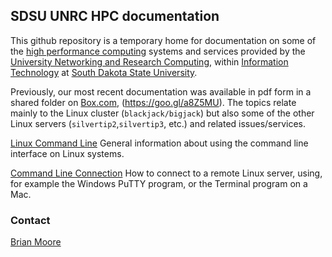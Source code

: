 ## SDSU UNRC HPC documentation

This github repository is a temporary home for documentation on some
of the [high performance
computing](https://www.sdstate.edu/information-technology/hpc-cluster-computing)
systems and services provided by the [University Networking and
Research
Computing](https://www.sdstate.edu/information-technology/university-networking-and-research-computing),
within [Information
Technology](https://www.sdstate.edu/information-technology) at [South
Dakota State University](https://www.sdstate.edu).

Previously, our most recent documentation was available in pdf form in
a shared folder on
[Box.com](https://sdsu.app.box.com/s/aet477q974ad872vz4v7v24jq5vxer6u),
(https://goo.gl/a8Z5MU).  The topics relate mainly to the Linux
cluster (`blackjack/bigjack`) but also some of the other Linux servers
(`silvertip2`,`silvertip3`, etc.) and related issues/services.

[Linux Command Line](linux_command_line/linux_cmd.md) General information about using the command line interface on Linux systems. 

[Command Line Connection](CLI-Instructions.md) How to connect to a remote Linux server, using, for example the Windows PuTTY program, or the Terminal program on a Mac.




### Contact

[Brian Moore](https://www.sdstate.edu/directory/brian-moore)
